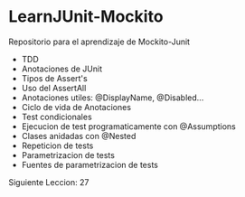 # LearnJUnit-Mockito

Repositorio para el aprendizaje de Mockito-Junit

- TDD
- Anotaciones de JUnit
- Tipos de Assert's
- Uso del AssertAll
- Anotaciones utiles: @DisplayName, @Disabled...
- Ciclo de vida de Anotaciones
- Test condicionales
- Ejecucion de test programaticamente con @Assumptions
- Clases anidadas con @Nested
- Repeticion de tests
- Parametrizacion de tests
- Fuentes de parametrizacion de tests

Siguiente Leccion: 27